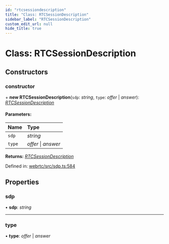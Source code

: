```yaml
---
id: "rtcsessiondescription"
title: "Class: RTCSessionDescription"
sidebar_label: "RTCSessionDescription"
custom_edit_url: null
hide_title: true
---
```


# Class: RTCSessionDescription

## Constructors

### constructor

\+ **new RTCSessionDescription**(`sdp`: *string*, `type`: *offer* \| *answer*): [*RTCSessionDescription*](rtcsessiondescription.md)

#### Parameters:

Name | Type |
:------ | :------ |
`sdp` | *string* |
`type` | *offer* \| *answer* |

**Returns:** [*RTCSessionDescription*](rtcsessiondescription.md)

Defined in: [webrtc/src/sdp.ts:584](https://github.com/shinyoshiaki/werift-webrtc/blob/8232339/packages/webrtc/src/sdp.ts#L584)

## Properties

### sdp

• **sdp**: *string*

___

### type

• **type**: *offer* \| *answer*
